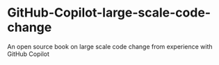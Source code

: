 # GitHub-Copilot-large-scale-code-change
An open source book on large scale code change from experience with GitHub Copilot
